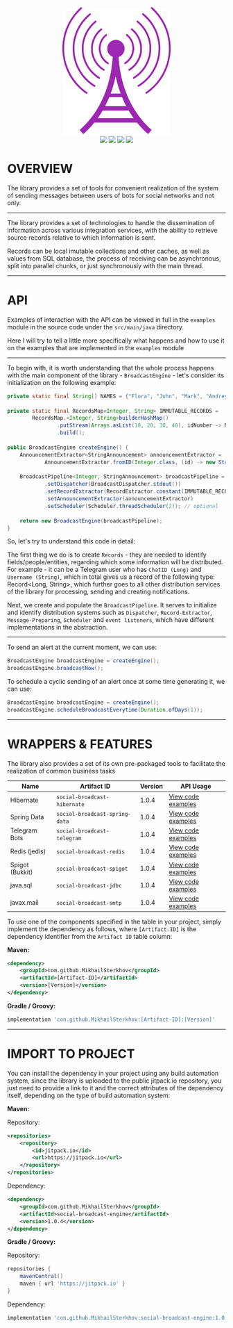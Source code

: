 <div align="center">
  <img src=".assets/broadcast.png" alt="broadcast" width="250"/>
  <br>
  <img src="https://img.shields.io/badge/language-Java-magenta?style=flat" />
  <img src="https://img.shields.io/badge/release-v1.0.4-magenta?style=flat" />
  <img src="https://img.shields.io/badge/repository-jitpack.io-magenta?style=flat" />
  <img src="https://img.shields.io/badge/license-MIT-magenta?style=flat" />
</div>

# OVERVIEW

The library provides a set of tools for convenient realization of 
the system of sending messages between users of bots for social networks 
and not only.

---

The library provides a set of technologies to handle the 
dissemination of information across various integration services, 
with the ability to retrieve source records relative to which 
information is sent.

Records can be local imutable collections and other caches, 
as well as values from SQL database, the process of receiving 
can be asynchronous, split into parallel chunks, or just 
synchronously with the main thread.

---

# API

Examples of interaction with the API can be viewed in full 
in the `examples` module in the source code under the `src/main/java` 
directory.

Here I will try to tell a little more specifically what happens 
and how to use it on the examples that are implemented in the 
`examples` module

---

To begin with, it is worth understanding that the whole process 
happens with the main component of the library - `BroadcastEngine` - 
let's consider its initialization on the following example:

```java
private static final String[] NAMES = {"Flora", "John", "Mark", "Andrey"};

private static final RecordsMap<Integer, String> IMMUTABLE_RECORDS =
        RecordsMap.<Integer, String>builderHashMap()
                .putStream(Arrays.asList(10, 20, 30, 40), idNumber -> NAMES[(idNumber / 10) - 1])
                .build();

public BroadcastEngine createEngine() {
    AnnouncementExtractor<StringAnnouncement> announcementExtractor =
            AnnouncementExtractor.fromID(Integer.class, (id) -> new StringAnnouncement(String.format("[ID: %s] -> \"Hello world!\"", id)));

    BroadcastPipeline<Integer, StringAnnouncement> broadcastPipeline = BroadcastPipeline.createPipeline(Integer.class, StringAnnouncement.class)
            .setDispatcher(BroadcastDispatcher.stdout())
            .setRecordExtractor(RecordExtractor.constant(IMMUTABLE_RECORDS.toRecordsSet()))
            .setAnnouncementExtractor(announcementExtractor)
            .setScheduler(Scheduler.threadScheduler(2)); // optional
    
    return new BroadcastEngine(broadcastPipeline);
}
```

So, let's try to understand this code in detail:

The first thing we do is to create `Records` - they are needed to 
identify fields/people/entities, regarding which some information will 
be distributed. For example - it can be a Telegram user who 
has `ChatID (Long)` and `Username (String)`, which in total gives us 
a record of the following type: Record<Long, String>, which further 
goes to all other distribution services of the library for processing, 
sending and creating notifications.

Next, we create and populate the `BroadcastPipeline`. It serves to 
initialize and identify distribution systems such as `Dispatcher`, 
`Record-Extractor`, `Message-Preparing`, `Scheduler` and `event listeners`, 
which have different implementations in the abstraction.

---

To send an alert at the current moment, we can use:

```java
BroadcastEngine broadcastEngine = createEngine();
broadcastEngine.broadcastNow();
```

To schedule a cyclic sending of an alert once at some 
time generating it, we can use:

```java
BroadcastEngine broadcastEngine = createEngine();
broadcastEngine.scheduleBroadcastEverytime(Duration.ofDays(1));
```

---

# WRAPPERS & FEATURES

The library also provides a set of its own pre-packaged tools 
to facilitate the realization of common business tasks

| Name            | Artifact ID                    | Version | API Usage                                                                                          |
|-----------------|--------------------------------|---------|----------------------------------------------------------------------------------------------------|
| Hibernate       | `social-broadcast-hibernate`   | 1.0.4   | [View code examples](examples/src/main/java/io/broadcast/example/HibernateBroadcastExample.java)   |
| Spring Data     | `social-broadcast-spring-data` | 1.0.4   | [View code examples](examples/src/main/java/io/broadcast/example/SpringDataBroadcastExample.java)  |
| Telegram Bots   | `social-broadcast-telegram`    | 1.0.4   | [View code examples](examples/src/main/java/io/broadcast/example/TelegramBotBroadcastExample.java) |
| Redis (jedis)   | `social-broadcast-redis`       | 1.0.4   | [View code examples](examples/src/main/java/io/broadcast/example/JedisBroadcastExample.java)       |
| Spigot (Bukkit) | `social-broadcast-spigot`      | 1.0.4   | [View code examples](examples/src/main/java/io/broadcast/example/SpigotBroadcastExample.java)      |
| java.sql        | `social-broadcast-jdbc`        | 1.0.4   | [View code examples](examples/src/main/java/io/broadcast/example/JdbcH2BroadcastExample.java)      |
| javax.mail      | `social-broadcast-smtp`        | 1.0.4   | [View code examples](examples/src/main/java/io/broadcast/example/SMTPBroadcastExample.java)        |

To use one of the components specified in the table in your project, 
simply implement the dependency as follows, where `[Artifact-ID]` 
is the dependency identifier from the `Artifact ID` table column:

**Maven:**

```xml
<dependency>
    <groupId>com.github.MikhailSterkhov</groupId>
    <artifactId>[Artifact-ID]</artifactId>
    <version>[Version]</version>
</dependency>
```

**Gradle / Groovy:**

```groovy
implementation 'con.github.MikhailSterkhov:[Artifact-ID]:[Version]'
```

---

# IMPORT TO PROJECT

You can install the dependency in your project using any build automation system, 
since the library is uploaded to the public jitpack.io repository, 
you just need to provide a link to it and the correct attributes 
of the dependency itself, depending on the type of build automation system:

**Maven:**

Repository:

```xml
<repositories>
    <repository>
        <id>jitpack.io</id>
        <url>https://jitpack.io</url>
    </repository>
</repositories>
```

Dependency:

```xml
<dependency>
    <groupId>com.github.MikhailSterkhov</groupId>
    <artifactId>social-broadcast-engine</artifactId>
    <version>1.0.4</version>
</dependency>
```

**Gradle / Groovy:**

Repository:

```groovy
repositories {
    mavenCentral()
    maven { url 'https://jitpack.io' }
}
```

Dependency:

```groovy
implementation 'con.github.MikhailSterkhov:social-broadcast-engine:1.0.4'
```
